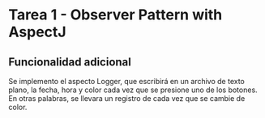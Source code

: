 # Tarea 1 - Observer Pattern with AspectJ

## Funcionalidad adicional

Se implemento el aspecto Logger, que escribirá en un archivo de texto plano, la fecha, hora y color cada vez que se presione uno de los botones. En otras palabras, se llevara
un registro de cada vez que se cambie de color.
